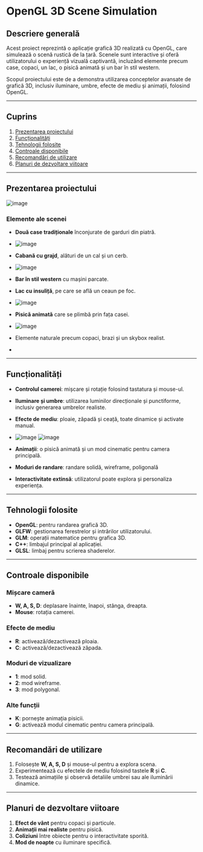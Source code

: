 # OpenGL 3D Scene Simulation

## Descriere generală

Acest proiect reprezintă o aplicație grafică 3D realizată cu OpenGL, care simulează o scenă rustică de la țară. Scenele sunt interactive și oferă utilizatorului o experiență vizuală captivantă, incluzând elemente precum case, copaci, un lac, o pisică animată și un bar în stil western.

Scopul proiectului este de a demonstra utilizarea conceptelor avansate de grafică 3D, inclusiv iluminare, umbre, efecte de mediu și animații, folosind OpenGL.

---

## Cuprins

1. [Prezentarea proiectului](#prezentarea-proiectului)
2. [Funcționalități](#funcționalități)
3. [Tehnologii folosite](#tehnologii-folosite)
4. [Controale disponibile](#controale-disponibile)
5. [Recomandări de utilizare](#recomandări-de-utilizare)
6. [Planuri de dezvoltare viitoare](#planuri-de-dezvoltare-viitoare)

---

## Prezentarea proiectului
![image](https://github.com/user-attachments/assets/df4401f2-aca2-4631-b6d8-1421697c3c0a)


### Elemente ale scenei
- **Două case tradiționale** înconjurate de garduri din piatră.
- ![image](https://github.com/user-attachments/assets/89644f37-e513-4112-a910-05d1673db1e5)

- **Cabană cu grajd**, alături de un cal și un cerb.
- ![image](https://github.com/user-attachments/assets/7ef978fb-dd3c-4308-b385-064769739c37)

- **Bar în stil western** cu mașini parcate.
- **Lac cu insuliță**, pe care se află un ceaun pe foc.
- ![image](https://github.com/user-attachments/assets/a1ce692d-c90b-48bc-9933-761688d962df)

- **Pisică animată** care se plimbă prin fața casei.
- ![image](https://github.com/user-attachments/assets/b7395e33-0cc5-49ba-a909-de63741a3546)

- Elemente naturale precum copaci, brazi și un skybox realist.
- 

---

## Funcționalități

- **Controlul camerei**: mișcare și rotație folosind tastatura și mouse-ul.
- **Iluminare și umbre**: utilizarea luminilor direcționale și punctiforme, inclusiv generarea umbrelor realiste.
- **Efecte de mediu**: ploaie, zăpadă și ceață, toate dinamice și activate manual.
- ![image](https://github.com/user-attachments/assets/dea39bf3-9072-4714-be8c-b9a905689a2e)
![image](https://github.com/user-attachments/assets/62307c92-f2cd-4a63-8be8-1e26bc89be5f)

- **Animații**: o pisică animată și un mod cinematic pentru camera principală.
- **Moduri de randare**: randare solidă, wireframe, poligonală 
- **Interactivitate extinsă**: utilizatorul poate explora și personaliza experiența.

---

## Tehnologii folosite

- **OpenGL**: pentru randarea grafică 3D.
- **GLFW**: gestionarea ferestrelor și intrărilor utilizatorului.
- **GLM**: operații matematice pentru grafica 3D.
- **C++**: limbajul principal al aplicației.
- **GLSL**: limbaj pentru scrierea shaderelor.

---

## Controale disponibile

### Mișcare cameră
- **W, A, S, D**: deplasare înainte, înapoi, stânga, dreapta.
- **Mouse**: rotația camerei.

### Efecte de mediu
- **R**: activează/dezactivează ploaia.
- **C**: activează/dezactivează zăpada.

### Moduri de vizualizare
- **1**: mod solid.
- **2**: mod wireframe.
- **3**: mod polygonal.

### Alte funcții
- **K**: pornește animația pisicii.
- **G**: activează modul cinematic pentru camera principală.

---

## Recomandări de utilizare

1. Folosește **W, A, S, D** și mouse-ul pentru a explora scena.
2. Experimentează cu efectele de mediu folosind tastele **R** și **C**.
3. Testează animațiile și observă detaliile umbrei sau ale iluminării dinamice.

---

## Planuri de dezvoltare viitoare

1. **Efect de vânt** pentru copaci și particule.
2. **Animații mai realiste** pentru pisică.
3. **Coliziuni** între obiecte pentru o interactivitate sporită.
4. **Mod de noapte** cu iluminare specifică.


